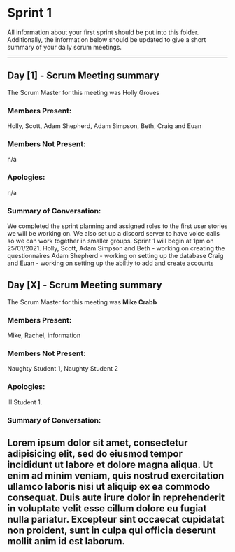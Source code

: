 # Sprint 1

All information about your first sprint should be put into this folder. Additionally, the information below should be updated to give a short summary of your daily scrum meetings.

---

## Day [1] - Scrum Meeting summary
The Scrum Master for this meeting was Holly Groves

### Members Present:
Holly, Scott, Adam Shepherd, Adam Simpson, Beth, Craig and Euan

### Members Not Present:
n/a

### Apologies:
n/a

### Summary of Conversation:
We completed the sprint planning and assigned roles to the first user stories we will be working on. We also set up a discord server to have voice calls so we can work together in smaller groups. Sprint 1 will begin at 1pm on 25/01/2021.
Holly, Scott, Adam Simpson and Beth - working on creating the questionnaires
Adam Shepherd - working on setting up the database
Craig and Euan - working on setting up the abiltiy to add and create accounts


## Day [X] - Scrum Meeting summary
The Scrum Master for this meeting was **Mike Crabb**

### Members Present:
Mike, Rachel, information

### Members Not Present:
Naughty Student 1, Naughty Student 2

### Apologies:
Ill Student 1.

### Summary of Conversation:
Lorem ipsum dolor sit amet, consectetur adipisicing elit, sed do eiusmod tempor incididunt ut labore et dolore magna aliqua. Ut enim ad minim veniam, quis nostrud exercitation ullamco laboris nisi ut aliquip ex ea commodo consequat. Duis aute irure dolor in reprehenderit in voluptate velit esse cillum dolore eu fugiat nulla pariatur. Excepteur sint occaecat cupidatat non proident, sunt in culpa qui officia deserunt mollit anim id est laborum.
---
